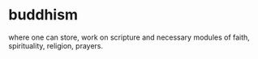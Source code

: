 # buddhism
where one can store, work on scripture and necessary modules of faith, spirituality, religion, prayers.
